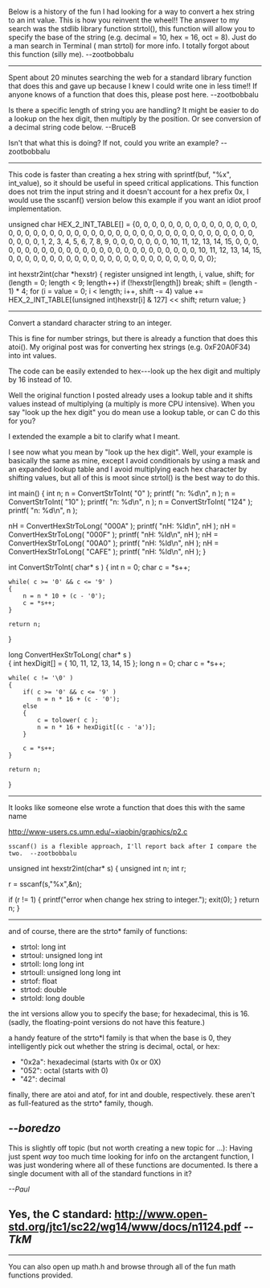 


Below is a history of the fun I had looking for a way to convert a hex string to an int value. This is how you reinvent the wheel!! The answer to my search was the stdlib library function     strtol(), this function will allow you to specify the base of the string (e.g. decimal = 10, hex = 16, oct = 8). Just do a man search in Terminal (    man strtol) for more info. I totally forgot about this function (silly me). --zootbobbalu

----


Spent about 20 minutes searching the web for a standard library function that does this and gave up because I knew I could write one in less time!! If anyone knows of a function that does this, please post here. --zootbobbalu

Is there a specific length of string you are handling?  It might be easier to do a lookup on the hex digit, then multiply by the position. Or see conversion of a decimal string code below. --BruceB 

Isn't that what this is doing? If not, could you write an example? --zootbobbalu

----

This code is faster than creating a hex string with     sprintf(buf, "%x", int_value), so it should be useful in speed critical applications. This function does not trim the input string and it doesn't account for a hex prefix     0x, I would use the sscanf() version below this example if you want an idiot proof implementation. 

    

unsigned char HEX_2_INT_TABLE[] = {0, 0, 0, 0, 0, 0, 0, 0, 0, 0, 0, 0, 
            0, 0, 0, 0, 0, 0, 0, 0, 0, 0, 0, 0, 0, 0, 0, 0, 0, 0, 0, 0, 0, 
            0, 0, 0, 0, 0, 0, 0, 0, 0, 0, 0, 0, 0, 0, 0, 0, 1, 2, 3, 4, 5, 
            6, 7, 8, 9, 0, 0, 0, 0, 0, 0, 0, 10, 11, 12, 13, 14, 15, 0, 0, 
            0, 0, 0, 0, 0, 0, 0, 0, 0, 0, 0, 0, 0, 0, 0, 0, 0, 0, 0, 0, 0, 
            0, 0, 0, 10, 11, 12, 13, 14, 15, 0, 0, 0, 0, 0, 0, 0, 0, 0, 0, 
            0, 0, 0, 0, 0, 0, 0, 0, 0, 0, 0, 0, 0, 0, 0};
            
int hexstr2int(char *hexstr) {
    register unsigned int length, i, value, shift;
    for (length = 0; length < 9; length++) if (!hexstr[length]) break;
    shift = (length - 1) * 4;
    for (i = value = 0; i < length; i++, shift -= 4)
        value += HEX_2_INT_TABLE[(unsigned int)hexstr[i] & 127] << shift;
    return value;
}



----

Convert a standard character string to an integer. 

This is fine for number strings, but there is already a function that does this     atoi(). My original post was for converting hex strings (e.g. 0xF20A0F34) into int values.   

The code can be easily extended to hex---look up the hex digit and multiply by 16 instead of 10.

Well the original function I posted already uses a lookup table and it shifts values instead of multiplying (a multiply is more CPU intensive). When you say "look up the hex digit" you do mean use a lookup table, or can C do this for you?

I extended the example a bit to clarify what I meant.

I see now what you mean by "look up the hex digit". Well, your example is basically the same as mine, except I avoid conditionals by using a mask and an expanded lookup table and I avoid multiplying each hex character by shifting values, but all of this is moot since     strtol() is the best way to do this. 

    
int main()
{
   int n;
   n = ConvertStrToInt( "0" );
   printf( "n: %d\n", n );
   n = ConvertStrToInt( "10" );
   printf( "n: %d\n", n );
   n = ConvertStrToInt( "124" );
   printf( "n: %d\n", n );

   nH = ConvertHexStrToLong( "000A" );
   printf( "nH: %ld\n", nH );
   nH = ConvertHexStrToLong( "000F" );
   printf( "nH: %ld\n", nH );
   nH = ConvertHexStrToLong( "00A0" );
   printf( "nH: %ld\n", nH );
   nH = ConvertHexStrToLong( "CAFE" );
   printf( "nH: %ld\n", nH );
}

int ConvertStrToInt( char* s )
{
    int  n = 0;
    char c = *s++;

    while( c >= '0' && c <= '9' )
    {
        n = n * 10 + (c - '0');    
        c = *s++;
    }

    return n;
}

long ConvertHexStrToLong( char* s )   
{
    int hexDigit[] = { 10, 11, 12, 13, 14, 15 };
    long n = 0;
    char c = *s++;

    while( c != '\0' )
    {
        if( c >= '0' && c <= '9' )
            n = n * 16 + (c - '0');
        else
        {
            c = tolower( c );
            n = n * 16 + hexDigit[(c - 'a')];
        }

        c = *s++;
    }

    return n;
}



----


It looks like someone else wrote a function that does this with the same name 

http://www-users.cs.umn.edu/~xiaobin/graphics/p2.c

    sscanf() is a flexible approach, I'll report back after I compare the two.  --zootbobbalu

    

unsigned int  hexstr2int(char* s)
{
  unsigned int n;
  int r;

  r = sscanf(s,"%x",&n);

  if (r != 1) {
    printf("error when change hex string to integer.");
    exit(0);
  }
  return n;
}



----

and of course, there are the strto* family of functions:


* strtol: long int
* strtoul: unsigned long int
* strtoll: long long int
* strtoull: unsigned long long int
* strtof: float
* strtod: double
* strtold: long double


the int versions allow you to specify the base; for hexadecimal, this is 16. (sadly, the floating-point versions do not have this feature.)

a handy feature of the strto*l family is that when the base is 0, they intelligently pick out whether the string is decimal, octal, or hex:


* "0x2a": hexadecimal (starts with 0x or 0X)
* "052": octal (starts with 0)
* "42": decimal


finally, there are atoi and atof, for int and double, respectively. these aren't as full-featured as the strto* family, though.

*--boredzo*
----

This is slightly off topic (but not worth creating a new topic for ...): Having just spent *way* too much
time looking for info on the arctangent function, I was just wondering where all of these functions are documented. Is there a single
document with all of the standard functions in it?

*--Paul*

Yes, the C standard:  http://www.open-std.org/jtc1/sc22/wg14/www/docs/n1124.pdf *--TkM*
----

----
You can also open up     math.h and browse through all of the fun math functions provided.
